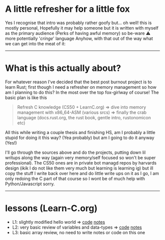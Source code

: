 # A little refresher for a little fox

Yes I recognise that intro was probably rather goofy but... oh well! this is mostly personal, Hopefully it may help someone but it is written with myself as the primary audience (Perks of having awful memory) so be-ware :warning: more potentially '_cringe_' language
Anyhow, with that out of the way what we can get into the meat of it: 

---------------------------------------------------------------------

# What is this actually about?

For whatever reason I've decided that the best post burnout project is to learn Rust; first though I need a refresher on memory management so how am I planning to do this? In the most over the top fox-girlway of course! The basic plan is like this 

> Refresh C knowledge (CS50 + LearnC.org) => dive into memory management with x86_64-ASM (various srcs) => finally the crab language (docs.rust.org, the rust book, gentle intro, rustonomicon etc)

All this while writing a couple thesis and finishing HS, am I probably a little stupid for doing it this way? (Yea probably) but am I going to do it anyway (Yes!)

I'll go through the sources above and do the projects, putting down lil writups along the way (again very memory/self focused so won't be super professional). The CS50 ones are in private bot managd repos by harvards design (ikik I do not like them very much but learning is learning ig) but ill copy the stuff I write back over here and do little write ups on it as I go, I am only redoing the C part of that course so I wont be of much help with Python/Javascript sorry.

-----------------------------------------------------------------------

# lessons (Learn-C.org) 

- L1: slightly modified hello world => [code](./code/l1) [notes](./notes/l1)
- L2: very basic review of variables and data-types => [code](./code/l2) [notes](./notes/l2)
- L3: basic array review, no need to write notes or code on this one
